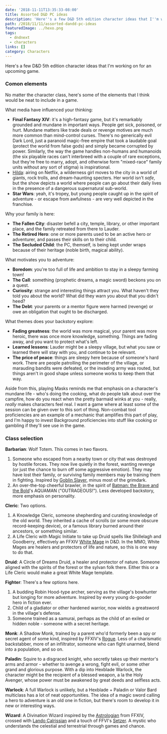```yaml
---
date: '2018-11-11T13:35:33-08:00'
title: Assorted D&D PC ideas
description: 'Here''s a few D&D 5th edition character ideas that I''m working on for an upcoming game. '
path: /2018/11/11/assorted-dandd-pc-ideas
featuredImage: ../hexo.png
tags:
  - dndnext
  - characters
links: []
category: Characters
---
```


Here's a few D&D 5th edition character ideas that I'm working on for an upcoming game.

<!-- more -->

### Comon elements

No matter the character class, here's some of the elements that I think would be neat to include in a game.

What media have influenced your thinking:

* **Final Fantasy XIV**: it's a high-fantasy game, but it's remarkably grounded and mundane in important ways. People get sick, poisoned, or hurt. Mundane matters like trade deals or revenge motives are much more common than mind-control curses. There's no generically evil Dark Lord, just a paranoid magic-free empire that took a laudable goal (protect the world from false gods) and simply became corrupted by power. Similarly, the way the game handles non-humans and humanoids (the six playable races can't interbreed with a couple of rare exceptions, but they're free to marry, adopt, and otherwise form "mixed-race" family units without any sort of stigma) is inspirational.
* [Hilda]: airing on Netflix, a wilderness girl moves to the city in a world of giants, rock trolls, and dream-haunting specters. Her world isn't _safe_, but the show depicts a world where people can go about their daily lives in the presence of a dangerous supernatural sub-world.
* **Star Wars**: yeah, it's tropey, but young people caught up in the spirit of adventure - or escape from awfulness - are very well depicted in the franchise.

Why your family is here:

* **The Fallen City**: disaster befell a city, temple, library, or other important place, and the family retreated from there to Lauder.
* **The Retired Hero**: one or more parents used to be an active hero or adventurer, and passes their skills on to their child.
* **The Secluded Child**: the PC, themself, is being kept under wraps because of their heritage (noble birth, magical ability).

What motivates you to adventure:

* **Boredom**: you're too full of life and ambition to stay in a sleepy farming town!
* **The Call**: something (prophetic dreams, a magic sword) beckons you on a quest.
* **Curiosity**: strange and interesting things attract you. What haven't they told you about the world? What did they warn you about that you didn't heed?
* **The Debt**: your parents or a mentor figure were harmed (revenge) or owe an obligation that ought to be discharged.

What themes does your backstory explore:

* **Fading greatness**: the world was more magical, your parent was more heroic, there was once more knowledge, something. Things are fading away, and you want to protect what's left.
* **Learned lessons**: Lauder might be a sleepy village, but what you saw or learned there will stay with you, and continue to be relevant.
* **The price of peace**: things are sleepy here because of someone's hard work. There are people patrolling the perimeter of the village, or marauding bandits were defeated, or the invading army was routed, but things aren't in good shape unless someone works to keep them that way.

Aside from this, playing Masks reminds me that emphasis on a character's mundane life - who's doing the cooking, what do people talk about over the campfire, how do you react when the pretty barmaid winks at you - really, _really_ makes characters feel real. I want a game where at least some of the session can be given over to this sort of thing. Non-combat tool proficiencies are an example of a mechanic that amplifies this part of play, and I'm happy to invest Background proficiencies into stuff like cooking or gambling if they'll see use in the game.

### Class selection

**Barbarian**: Wolf Totem. This comes in two flavors.

1. Someone who escaped from a nearby town or city that was destroyed by hostile forces. They now live quietly in the forest, wanting revenge (or just the chance to burn off some aggressive emotion). They may have lost their family, or surviving family members may be training them in fighting. Inspired by [Goblin Slayer], minus most of the grimdark.
2. An over-the-top cheerful brawler, in the spirit of [Batman: the Brave and the Bold]'s AQUAMAN ("OUTRAGEOUS!"). Less developed backstory, more emphasis on personality.

**Cleric**: Two options.

1. A Knowledge Cleric, someone shepherding and curating knowledge of the old world. They inherited a cache of scrolls (or some more obscure record-keeping device), or a famous library burned around their ancestors, or something similar.
2. A Life Cleric with Magic Initiate to take up Druid spells like Shillelagh and Goodberry, effectively an FFXIV [White Mage] in D&D. In the MMO, White Mages are healers and protectors of life and nature, so this is one way to do that.

**Druid**: A Circle of Dreams Druid, a healer and protector of nature. Someone aligned with the spirits of the forest or the sylvan folk there. Either this or a Life Cleric would make a great White Mage template.

**Fighter**: There's a few options here.

1. A budding Robin Hood-type archer, serving as the village's bowhunter but longing for more adventure. Inspired by every young do-gooder hero in fiction ever.
2. Child of a gladiator or other hardened warrior, now wields a greatsword in the village's defense.
3. Someone trained as a samurai, perhaps as the child of an exiled or hidden noble - someone with a secret heritage.

**Monk**: A Shadow Monk, trained by a parent who'd formerly been a spy or secret agent of some kind, inspired by FFXIV's [Rogue]. Less of a charismatic backstabber, more of an infiltrator, someone who can fight unarmed, blend into a population, and so on.

**Paladin**: Squire to a disgraced knight, who secretly takes up their mentor's arms and armor - whether to avenge a wrong, fight evil, or some other grand and glorious purpose. With a dip into Hexblade Warlock, the character might be the recipient of a blessed weapon, a la the Holy Avenger, whose power must be awakened by great deeds and selfless acts.

**Warlock**: A full Warlock is unlikely, but a Hexblade + Paladin or Valor Bard multiclass has a lot of neat opportunities. The idea of a magic sword calling a hero to adventure is an old one in fiction, but there's room to develop it in new or interesting ways.

**Wizard**: A Divination Wizard inspired by the [Astrologian] from FFXIV, crossed with [Lando Calrissian] and a touch of FFVI's [Setzer]. A mystic who understands the celestial and terrestrial through games and chance.

[Astrologian]: https://na.finalfantasyxiv.com/jobguide/astrologian/
[Batman: the Brave and the Bold]: https://tvtropes.org/pmwiki/pmwiki.php/WesternAnimation/BatmanTheBraveAndTheBold
[Goblin Slayer]: https://tvtropes.org/pmwiki/pmwiki.php/LightNovel/GoblinSlayer
[Hilda]: https://tvtropes.org/pmwiki/pmwiki.php/WesternAnimation/Hilda
[Lando Calrissian]: https://en.wikipedia.org/wiki/Lando_Calrissian
[Rogue]: https://ffxiv.consolegameswiki.com/wiki/Rogue
[Setzer]: http://finalfantasy.wikia.com/wiki/Setzer_Gabbiani
[White Mage]: https://na.finalfantasyxiv.com/jobguide/whitemage/